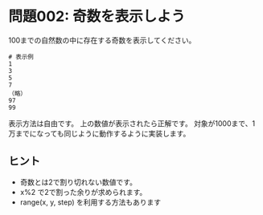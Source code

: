 # 問題002: 奇数を表示しよう

 100までの自然数の中に存在する奇数を表示してください。

```
# 表示例
1
3
5
7
（略）
97
99
```

表示方法は自由です。
上の数値が表示されたら正解です。
対象が1000まで、1万までになっても同じように動作するように実装します。

## ヒント
- 奇数とは2で割り切れない数値です。
- x%2 で2で割った余りが求められます。
- range(x, y, step) を利用する方法もあります